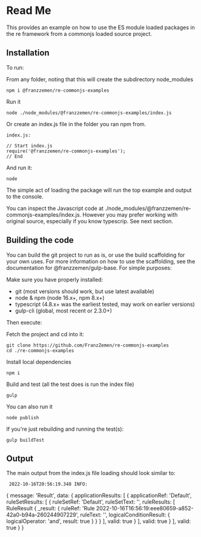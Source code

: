 # Read Me

This provides an example on how to use the ES module loaded packages in the re framework from a commonjs loaded source 
project.

## Installation

To run:

From any folder, noting that this will create the subdirectory node_modules

    npm i @franzzemen/re-commonjs-examples

Run it

    node ./node_modules/@franzzemen/re-commonjs-examples/index.js

Or create an index.js file in the folder you ran npm from.

    index.js:

    // Start index.js
    require('@franzzemen/re-commonjs-examples');
    // End

And run it:

    node

The simple act of loading the package will run the top example and output to the console.
    
You can inspect the Javascript code at ./node_modules/@franzzemen/re-commonjs-examples/index.js.  However you may prefer
working with original source, especially if you know typescrip.  See next section.

## Building the code

You can build the git project to run as is, or use the build scaffolding for your own uses.  For more information on 
how to use the scaffolding, see the documentation for @franzzemen/gulp-base.  For simple purposes:

Make sure you have properly installed:
- git (most versions should work, but use latest available)
- node & npm (node 16.x+, npm 8.x+)
- typescript (4.8.x+ was the earliest tested, may work on earlier versions)
- gulp-cli (global, most recent or 2.3.0+)

Then execute:

Fetch the project and cd into it:

    git clone https://github.com/FranzZemen/re-commonjs-examples
    cd ./re-commonjs-examples
    
Install local dependencies

    npm i

Build and test (all the test does is run the index file)    

    gulp

You can also run it

    node publish 

If you're just rebuilding and running the test(s):

    gulp buildTest

## Output

The main output from the index.js file loading should look similar to:

     2022-10-16T20:56:19.348 INFO:
{
  message: 'Result',
  data: {
    applicationResults: [
      {
        applicationRef: 'Default',
        ruleSetResults: [
          {
            ruleSetRef: 'Default',
            ruleSetText: '',
            ruleResults: [
              RuleResult {
                _result: {
                  ruleRef: 'Rule 2022-10-16T16:56:19:eee80659-a852-42a0-b94a-260244907229',
                  ruleText: '',
                  logicalConditionResult: { logicalOperator: 'and', result: true }
                }
              }
            ],
            valid: true
          }
        ],
        valid: true
      }
    ],
    valid: true
  }
}
